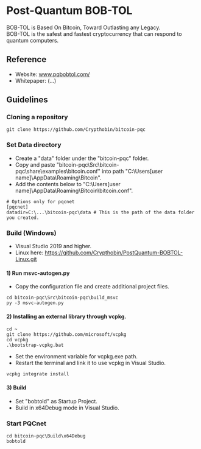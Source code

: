 # Post-Quantum BOB-TOL
BOB-TOL is Based On Bitcoin, Toward Outlasting any Legacy.<br>
BOB-TOL is the safest and fastest cryptocurrency that can respond to quantum computers.
## Reference ##
- Website: www.pqbobtol.com/
- Whitepaper: (...)
## Guidelines ##
### Cloning a repository ###
```
git clone https://github.com/Crypthobin/bitcoin-pqc
```
### Set Data directory ###
- Create a "data" folder under the "bitcoin-pqc" folder.
- Copy and paste "bitcoin-pqc\Src\bitcoin-pqc\share\examples\bitcoin.conf" into path "C:\Users\[user name]\AppData\Roaming\Bitcoin".
- Add the contents below to "C:\Users\[user name]\AppData\Roaming\Bitcoin\bitcoin.conf".
```
# Options only for pqcnet
[pqcnet]
datadir=C:\...\bitcoin-pqc\data # This is the path of the data folder you created.
```
### Build (Windows) ###
- Visual Studio 2019  and higher.
- Linux here: https://github.com/Crypthobin/PostQuantum-BOBTOL-Linux.git
#### 1) Run msvc-autogen.py ####
- Copy the configuration file and create additional project files.
```
cd bitcoin-pqc\Src\bitcoin-pqc\build_msvc
py -3 msvc-autogen.py
```
#### 2) Installing an external library through vcpkg. ####
```
cd ~
git clone https://github.com/microsoft/vcpkg
cd vcpkg
.\bootstrap-vcpkg.bat
```
- Set the environment variable for vcpkg.exe path.
- Restart the terminal and link it to use vcpkg in Visual Studio.
```
vcpkg integrate install
```
#### 3) Build ####
- Set "bobtold" as Startup Project.
- Build  in x64Debug mode in Visual Studio.
### Start PQCnet ###
```
cd bitcoin-pqc\Build\x64Debug
bobtold
```
